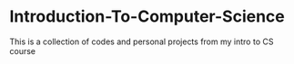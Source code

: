 # Introduction-To-Computer-Science
This is a collection of codes and personal projects from my intro to CS course
